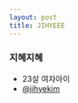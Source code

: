 ```yaml
---
layout: post
title: JIHYEEE
---
```


### 지혜지혜

* 23살 여자아이
* [@jihyekim](https://www.facebook.com/profile.php?id=100000834978545&fref=ts)
